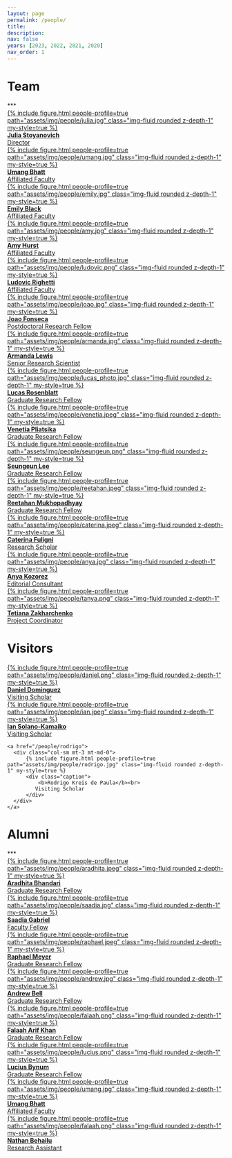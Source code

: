 ```yaml
---
layout: page
permalink: /people/
title:
description: 
nav: false
years: [2023, 2022, 2021, 2020]
nav_order: 1
---
```


<!-- Note about our lab culture, etc. -->

<h1 class="category" id="team">Team</h1> 
***

<div class="row mt-3">
    <a href="/people/julia">
      <div class="col-sm mt-3 mt-md-0">
          {% include figure.html people-profile=true path="assets/img/people/julia.jpg" class="img-fluid rounded z-depth-1" my-style=true %}
          <div class="caption">
              <b>Julia Stoyanovich</b><br>
              Director
          </div>
      </div>
   </a>
    <a href="/people/umang">
    <div class="col-sm mt-3 mt-md-0">
          {% include figure.html people-profile=true path="assets/img/people/umang.jpg" class="img-fluid rounded z-depth-1" my-style=true %}
          <div class="caption">
              <b>Umang Bhatt</b><br>
              Affiliated Faculty
          </div>
    </div>
    </a>
    <a href="/people/emily">
    <div class="col-sm mt-3 mt-md-0">
          {% include figure.html people-profile=true path="assets/img/people/emily.jpg" class="img-fluid rounded z-depth-1" my-style=true %}
          <div class="caption">
              <b>Emily Black</b><br>
              Affiliated Faculty
          </div>
    </div>
  </a>
</div>

<div class="row mt-3">
    <a href="https://amyhurst.com/">
     <div class="col-sm mt-3 mt-md-0">
     {% include figure.html people-profile=true path="assets/img/people/amy.jpg" class="img-fluid rounded z-depth-1" my-style=true %}
     <div class="caption">
              <b>Amy Hurst</b><br>
              Affiliated Faculty
          </div>
     </div>
  </a>
  <a href="/people/ludovic">
    <div class="col-sm mt-3 mt-md-0">
          {% include figure.html people-profile=true path="assets/img/people/ludovic.png" class="img-fluid rounded z-depth-1" my-style=true %}
          <div class="caption">
              <b>Ludovic Righetti</b><br>
              Affiliated Faculty
          </div>
    </div>
  </a>
  <a href="/people/joao">
      <div class="col-sm mt-3 mt-md-0">
          {% include figure.html people-profile=true path="assets/img/people/joao.jpg" class="img-fluid rounded z-depth-1" my-style=true %}
          <div class="caption">
              <b>Joao Fonseca</b><br>
              Postdoctoral Research Fellow
          </div>
      </div>
    </a>
</div>
  
<div class="row mt-3">
    <a href="/people/armanda">
    <div class="col-sm mt-3 mt-md-0">
          {% include figure.html people-profile=true path="assets/img/people/armanda.jpg" class="img-fluid rounded z-depth-1" my-style=true %}
          <div class="caption">
              <b>Armanda Lewis</b><br>
              Senior Research Scientist
          </div>
    </div>
  </a>
    <a href="/people/lucas">
      <div class="col-sm mt-3 mt-md-0">
          {% include figure.html people-profile=true path="assets/img/people/lucas_photo.jpg" class="img-fluid rounded z-depth-1" my-style=true %}
          <div class="caption">
              <b>Lucas Rosenblatt</b><br>
              Graduate Research Fellow 
          </div>
      </div>
    </a>
    <a href="/people/venetia">
      <div class="col-sm mt-3 mt-md-0">
          {% include figure.html people-profile=true path="assets/img/people/venetia.jpeg" class="img-fluid rounded z-depth-1" my-style=true %}
          <div class="caption">
              <b>Venetia Pliatsika</b><br>
              Graduate Research Fellow
          </div>
      </div>
    </a>
</div>

<div class="row mt-3">
    <a href="/people/seungeun">
      <div class="col-sm mt-3 mt-md-0">
          {% include figure.html people-profile=true path="assets/img/people/seungeun.png" class="img-fluid rounded z-depth-1" my-style=true %}
          <div class="caption">
              <b>Seungeun Lee</b><br>
              Graduate Research Fellow
          </div>
      </div>
    </a>
    <a href="/people/reetahan">
      <div class="col-sm mt-3 mt-md-0">
          {% include figure.html people-profile=true path="assets/img/people/reetahan.jpeg" class="img-fluid rounded z-depth-1" my-style=true %}
          <div class="caption">
              <b>Reetahan Mukhopadhyay</b><br>
	      Graduate Research	Fellow
          </div>
      </div>
    </a>
    <a href="/people/caterina">
      <div class="col-sm mt-3 mt-md-0">
          {% include figure.html people-profile=true path="assets/img/people/caterina.jpeg" class="img-fluid rounded z-depth-1" my-style=true %}
          <div class="caption">
              <b>Caterina Fuligni</b><br>
              Research Scholar
          </div>
      </div>
    </a>
</div>

<div class="row mt-3">
    <a href="/people/anya">
      <div class="col-sm mt-3 mt-md-0">
          {% include figure.html people-profile=true path="assets/img/people/anya.jpg" class="img-fluid rounded z-depth-1" my-style=true %}
          <div class="caption">
              <b>Anya Kozorez</b><br>
              Editorial Consultant
          </div>
      </div>
    </a>
    <a href="/people/tanya">
      <div class="col-sm mt-3 mt-md-0">
          {% include figure.html people-profile=true path="assets/img/people/tanya.png" class="img-fluid rounded z-depth-1" my-style=true %}
          <div class="caption">
              <b>Tetiana Zakharchenko</b><br>
	      Project Coordinator
          </div>
      </div>
    </a>
</div>


<h1 class="category" id="visitors">Visitors</h1>

<div class="row mt-3">

<a href="https://www.daniel-dominguez.com/">
      <div class="col-sm mt-3 mt-md-0">
          {% include figure.html people-profile=true path="assets/img/people/daniel.png" class="img-fluid rounded z-depth-1" my-style=true %}
          <div class="caption">
              <b>Daniel Dominguez</b><br>
              Visiting Scholar
          </div>
      </div>
    </a>

   <a href="/people/ian">
      <div class="col-sm mt-3 mt-md-0">
          {% include figure.html people-profile=true path="assets/img/people/ian.jpeg" class="img-fluid rounded z-depth-1" my-style=true %}
          <div class="caption">
              <b>Ian Solano-Kamaiko</b><br>
             Visiting Scholar
          </div>
      </div>
    </a>
    
    <a href="/people/rodrigo">
      <div class="col-sm mt-3 mt-md-0">
          {% include figure.html people-profile=true path="assets/img/people/rodrigo.jpg" class="img-fluid rounded z-depth-1" my-style=true %}
          <div class="caption">
              <b>Rodrigo Kreis de Paula</b><br>
             Visiting Scholar
          </div>
      </div>
    </a>
</div>

<h1 class="category" id="alumni">Alumni</h1> 
***
<div class="row mt-3">
    <a href="/people/aradhita">
      <div class="col-sm mt-3 mt-md-0">
          {% include figure.html people-profile=true path="assets/img/people/aradhita.jpeg" class="img-fluid rounded z-depth-1" my-style=true %}
          <div class="caption">
              <b>Aradhita Bhandari</b><br>
              Graduate Research Fellow 
          </div>
      </div>
    </a>
    <a href="/people/saadia">
      <div class="col-sm mt-3 mt-md-0">
          {% include figure.html people-profile=true path="assets/img/people/saadia.jpg" class="img-fluid rounded z-depth-1" my-style=true %}
          <div class="caption">
              <b>Saadia Gabriel</b><br>
              Faculty Fellow
          </div>
      </div>
   </a>
   <a href="/people/raphael">
      <div class="col-sm mt-3 mt-md-0">
          {% include figure.html people-profile=true path="assets/img/people/raphael.jpeg" class="img-fluid rounded z-depth-1" my-style=true %}
          <div class="caption">
              <b>Raphael Meyer</b><br>
              Graduate Research Fellow
          </div>
      </div>
    </a>
</div>


<div class="row mt-3">
    <a href="/people/andrew">
      <div class="col-sm mt-3 mt-md-0">
          {% include figure.html people-profile=true path="assets/img/people/andrew.jpg" class="img-fluid rounded z-depth-1" my-style=true %}
          <div class="caption">
              <b>Andrew Bell</b><br>
              Graduate Research Fellow
          </div>
      </div>
    </a>
    <a href="/people/falaah">
      <div class="col-sm mt-3 mt-md-0">
          {% include figure.html people-profile=true path="assets/img/people/falaah.png" class="img-fluid rounded z-depth-1" my-style=true %}
          <div class="caption">
              <b>Falaah Arif Khan</b><br>
	      Graduate Research Fellow
          </div>
      </div>
    </a>
    <a href="/people/lucius">
      <div class="col-sm mt-3 mt-md-0">
          {% include figure.html people-profile=true path="assets/img/people/lucius.png" class="img-fluid rounded z-depth-1" my-style=true %}
          <div class="caption">
              <b>Lucius Bynum</b><br>
              Graduate Research Fellow
          </div>
      </div>
    </a>
</div>


<div class="row mt-3">
    <a href="/people/umang">
      <div class="col-sm mt-3 mt-md-0">
          {% include figure.html people-profile=true path="assets/img/people/umang.jpg" class="img-fluid rounded z-depth-1" my-style=true %}
          <div class="caption">
              <b>Umang Bhatt</b><br>
              Affiliated Faculty
          </div>
      </div>
    </a>
    <a href="/people/nathan">
      <div class="col-sm mt-3 mt-md-0">
          {% include figure.html people-profile=true path="assets/img/people/falaah.png" class="img-fluid rounded z-depth-1" my-style=true %}
          <div class="caption">
              <b>Nathan Behailu</b><br>
	      Research Assistant
          </div>
      </div>
    </a>
</div>
<!-- <h1 class="category" id="alumni">Alumni</h1> -->

<!-- plase add everyone under Alumni at https://airesponsibly.net/, plus Chloe Zheng, Mona Sloane, Joy Rankin, Janina Zakrezewski, Meghana Shanbhogue -->
